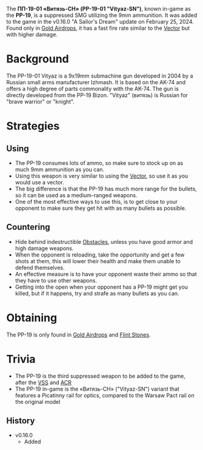 The **ПП-19-01 «Витязь-СН» (PP-19-01 "Vityaz-SN")**, known in-game as the **PP-19**, is a suppressed SMG utilizing the 9mm ammunition. It was added to the game in the v0.16.0 "A Sailor's Dream" update on February 25, 2024. Found only in [Gold Airdrops](/obstacles/airdrops), it has a fast fire rate similar to the [Vector](/weapons/guns/vector) but with higher damage.

# Background
The PP-19-01 Vityaz is a 9x19mm submachine gun developed in 2004 by a Russian small arms manufacturer Izhmash. It is based on the AK-74 and offers a high degree of parts commonality with the AK-74. The gun is directly developed from the PP-19 Bizon. "Vityaz" (витязь) is Russian for "brave warrior" or "knight".

# Strategies

## Using
- The PP-19 consumes lots of ammo, so make sure to stock up on as much 9mm ammunition as you can.
- Using this weapon is very similar to using the [Vector](/weapons/guns/vector), so use it as you would use a vector.
- The big difference is that the PP-19 has much more range for the bullets, so it can be used as a medium-ranged weapons.
- One of the most effective ways to use this, is to get close to your opponent to make sure they get hit with as many bullets as possible.

## Countering
- Hide behind indestructible [Obstacles](/obstacles), unless you have good armor and high damage weapons.
- When the opponent is reloading, take the opportunity and get a few shots at them, this will lower their health and make them unable to defend themselves.
- An effective measure is to have your opponent waste their ammo so that they have to use other weapons.
- Getting into the open when your opponent has a PP-19 might get you killed, but if it happens, try and strafe as many bullets as you can.

# Obtaining
The PP-19 is only found in [Gold Airdrops](/obstacles/airdrops) and [Flint Stones](/obstacles/flint_stone).

# Trivia
- The PP-19 is the third suppressed weapon to be added to the game, after the [VSS](/weapons/guns/vss) and [ACR](/weapons/guns/acr)
- The PP-19 in-game is the «Витязь-СН» ("Vityaz-SN") variant that features a Picatinny rail for optics, compared to the Warsaw Pact rail on the original model

## History

- v0.16.0
  - Added
